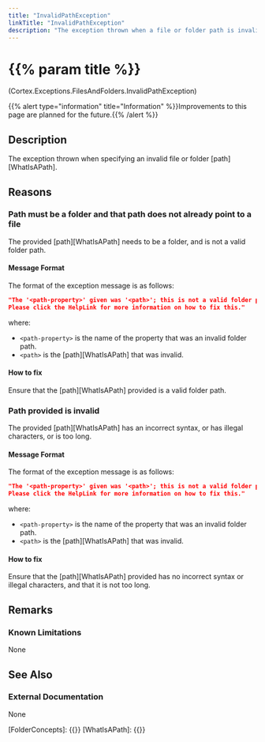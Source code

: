 ```yaml
---
title: "InvalidPathException"
linkTitle: "InvalidPathException"
description: "The exception thrown when a file or folder path is invalid."
---
```


# {{% param title %}}

<p class="namespace">(Cortex.Exceptions.FilesAndFolders.InvalidPathException)</p>
{{% alert type="information" title="Information" %}}Improvements to this page are planned for the future.{{% /alert %}}

## Description

The exception thrown when specifying an invalid file or folder [path][WhatIsAPath].

## Reasons

### Path must be a folder and that path does not already point to a file

The provided [path][WhatIsAPath] needs to be a folder, and is not a valid folder path.

#### Message Format

The format of the exception message is as follows:

```json
"The '<path-property>' given was '<path>'; this is not a valid folder path.
Please click the HelpLink for more information on how to fix this."
```

where:

* `<path-property>` is the name of the property that was an invalid folder path.
* `<path>` is the [path][WhatIsAPath] that was invalid.

#### How to fix

Ensure that the [path][WhatIsAPath] provided is a valid folder path.

### Path provided is invalid

The provided [path][WhatIsAPath] has an incorrect syntax, or has illegal characters, or is too long.

#### Message Format

The format of the exception message is as follows:

```json
"The '<path-property>' given was '<path>'; this is not a valid folder path. Please see the 'InnerException' property for more details.
Please click the HelpLink for more information on how to fix this."
```

where:

* `<path-property>` is the name of the property that was an invalid folder path.
* `<path>` is the [path][WhatIsAPath] that was invalid.

#### How to fix

Ensure that the [path][WhatIsAPath] provided has no incorrect syntax or illegal characters, and that it is not too long.

## Remarks

### Known Limitations

None

## See Also

### External Documentation

None

[FolderConcepts]: {{<url path="Cortex.Reference.Concepts.WorkingWith.FilesAndFolders.MainDoc">}}
[WhatIsAPath]: {{<url path="Cortex.Reference.Concepts.WorkingWith.FilesAndFolders.Paths.MainDoc">}}
